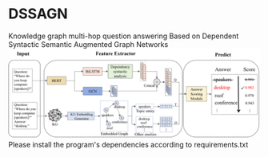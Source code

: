 # DSSAGN
Knowledge graph multi-hop question answering Based on Dependent Syntactic Semantic Augmented Graph Networks
![Image text](https://github.com/USTBSCCE1028/DSSAGN/blob/main/framework.tif)
\
Please install the program's dependencies according to requirements.txt
